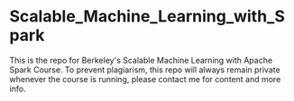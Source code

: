 # Scalable_Machine_Learning_with_Spark
This is the repo for Berkeley's Scalable Machine Learning with Apache Spark Course. To prevent plagiarism, this repo will always remain private whenever the course is running, please contact me for content and more info.
